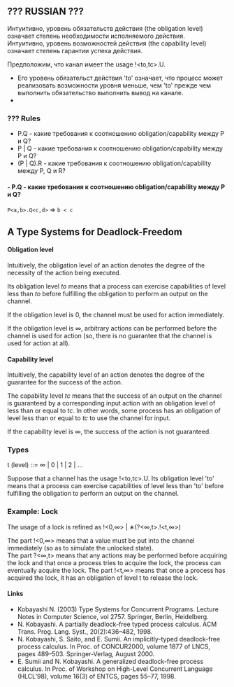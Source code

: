 ## ??? RUSSIAN ???
Интуитивно, уровень обязательств действия (the obligation level) означает степень необходимости исполняемого действия.  
Интуитивно, уровень возможностей действия (the capability level) означает степень гарантии успеха действия.

Предположим, что канал имеет the usage !<to,tc>.U. 
  - Его уровень обязательст действия 'to' означает, что процесс может реализовать возможности уровня меньше, чем 'to' прежде чем выполнить обязательство выполнить вывод на канале.
  - 

### ??? Rules
  - P.Q - какие требования к соотношению obligation/capability между P и Q?
  - P | Q - какие требования к соотношению obligation/capability между P и Q?
  - (P | Q).R - какие требования к соотношению obligation/capability между P, Q и R?

#### - P.Q - какие требования к соотношению obligation/capability между P и Q?
```P<a,b>.Q<c,d>``` => ```b < c```

## A Type Systems for Deadlock-Freedom

#### Obligation level

Intuitively, the obligation level of an action denotes the degree of the necessity of the action being executed.

Its obligation level *to* means that a process can exercise capabilities of level less than *to* before fulfilling the obligation to perform an output on the channel.

If the obligation level is 0, the channel must be used for action immediately. 

If the obligation level is ∞, arbitrary actions can be performed before the channel is used for action (so, there is no guarantee that the channel is used for action at all).

#### Capability level
Intuitively, the capability level of an action denotes the degree of the guarantee for the success of the action.

The capability level *tc* means that the success of an output on the channel is guaranteed by a corresponding input action with an obligation level of less than or equal to *tc*. In other words, some process has an obligation of level less than or equal to *tc* to use the channel for input.

If the capability level is ∞, the success of the action is not guaranteed.

### Types

t (level) ::= ∞ | 0 | 1 | 2 | ...


Suppose that a channel has the usage !<to,tc>.U. Its obligation level 'to' means that a process can exercise capabilities of level less than 'to' before fulfilling the obligation to perform an output on the channel.


### Example: Lock
The usage of a lock is refined as !<0,∞> | ∗(?<∞,t>.!<t,∞>)

The part !<0,∞> means that a value must be put into the channel immediately (so as to simulate the unlocked state).  
The part ?<∞,t> means that any actions may be performed before acquiring the lock and that once a process tries to acquire the lock, the process can eventually acquire the lock.
The part !<t,∞> means that once a process has acquired the lock, it has an obligation of level t to release the lock. 



#### Links
  - Kobayashi N. (2003) Type Systems for Concurrent Programs. Lecture Notes in Computer Science, vol 2757. Springer, Berlin, Heidelberg.
  - N. Kobayashi. A partially deadlock-free typed process calculus. ACM Trans. Prog. Lang. Syst., 20(2):436–482, 1998.
  - N. Kobayashi, S. Saito, and E. Sumii. An implicitly-typed deadlock-free process calculus. In Proc. of CONCUR2000, volume 1877 of LNCS, pages 489–503. Springer-Verlag, August 2000.
  - E. Sumii and N. Kobayashi. A generalized deadlock-free process calculus. In Proc. of Workshop on High-Level Concurrent Language (HLCL’98), volume 16(3) of ENTCS, pages 55–77, 1998.
